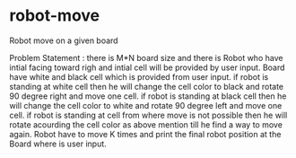 # robot-move
Robot move on a given board

Problem Statement : there is M*N board size and there is Robot who have intial facing toward righ and intial cell will be provided by user input.
Board have white and black cell which is provided from user input.
if robot is standing at white cell then he will change the cell color to black and rotate 90 degree right and move one cell.
if robot is standing at black cell then he will change the cell color to white and rotate 90 degree left and move one cell.
if robot is standing at cell from where move is not possible then he will rotate acourding the cell color as above mention till he find a way to move again.
Robot have to move K times and print the final robot position at the Board where is user input.
